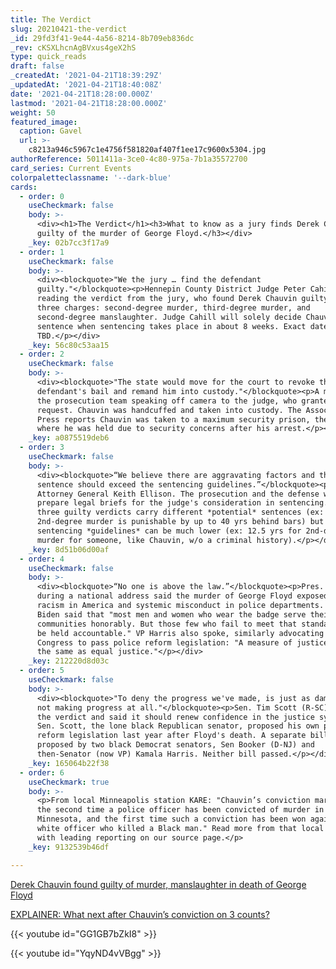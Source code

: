 ```yaml
---
title: The Verdict
slug: 20210421-the-verdict
_id: 29fd3f41-9e44-4a56-8214-8b709eb836dc
_rev: cKSXLhcnAgBVxus4geX2hS
type: quick_reads
draft: false
_createdAt: '2021-04-21T18:39:29Z'
_updatedAt: '2021-04-21T18:40:08Z'
date: '2021-04-21T18:28:00.000Z'
lastmod: '2021-04-21T18:28:00.000Z'
weight: 50
featured_image:
  caption: Gavel
  url: >-
    c8213a946c5967c1e4756f581820af407f1ee17c9600x5304.jpg
authorReference: 5011411a-3ce0-4c80-975a-7b1a35572700
card_series: Current Events
colorpaletteclassname: '--dark-blue'
cards:
  - order: 0
    useCheckmark: false
    body: >-
      <div><h1>The Verdict</h1><h3>What to know as a jury finds Derek Chauvin
      guilty of the murder of George Floyd.</h3></div>
    _key: 02b7cc3f17a9
  - order: 1
    useCheckmark: false
    body: >-
      <div><blockquote>"We the jury … find the defendant
      guilty."</blockquote><p>Hennepin County District Judge Peter Cahill
      reading the verdict from the jury, who found Derek Chauvin guilty of all
      three charges: second-degree murder, third-degree murder, and
      second-degree manslaughter. Judge Cahill will solely decide Chauvin's
      sentence when sentencing takes place in about 8 weeks. Exact dates
      TBD.</p></div>
    _key: 56c80c53aa15
  - order: 2
    useCheckmark: false
    body: >-
      <div><blockquote>"The state would move for the court to revoke the
      defendant's bail and remand him into custody."</blockquote><p>A member of
      the prosecution team speaking off camera to the judge, who granted the
      request. Chauvin was handcuffed and taken into custody. The Associated
      Press reports Chauvin was taken to a maximum security prison, the same one
      where he was held due to security concerns after his arrest.</p></div>
    _key: a0875519deb6
  - order: 3
    useCheckmark: false
    body: >-
      <div><blockquote>“We believe there are aggravating factors and the
      sentence should exceed the sentencing guidelines.”</blockquote><p>MN
      Attorney General Keith Ellison. The prosecution and the defense will
      prepare legal briefs for the judge's consideration in sentencing. The
      three guilty verdicts carry different *potential* sentences (ex:
      2nd-degree murder is punishable by up to 40 yrs behind bars) but
      sentencing *guidelines* can be much lower (ex: 12.5 yrs for 2nd-degree
      murder for someone, like Chauvin, w/o a criminal history).</p></div>
    _key: 8d51b06d00af
  - order: 4
    useCheckmark: false
    body: >-
      <div><blockquote>“No one is above the law.”</blockquote><p>Pres. Biden
      during a national address said the murder of George Floyd exposed systemic
      racism in America and systemic misconduct in police departments. Pres.
      Biden said that "most men and women who wear the badge serve their
      communities honorably. But those few who fail to meet that standard must
      be held accountable." VP Harris also spoke, similarly advocating for
      Congress to pass police reform legislation: "A measure of justice isn’t
      the same as equal justice."</p></div>
    _key: 212220d8d03c
  - order: 5
    useCheckmark: false
    body: >-
      <div><blockquote>"To deny the progress we've made, is just as damaging as
      not making progress at all."</blockquote><p>Sen. Tim Scott (R-SC) supports
      the verdict and said it should renew confidence in the justice system.
      Sen. Scott, the lone black Republican senator, proposed his own police
      reform legislation last year after Floyd's death. A separate bill was
      proposed by two black Democrat senators, Sen Booker (D-NJ) and
      then-Senator (now VP) Kamala Harris. Neither bill passed.</p></div>
    _key: 165064b22f38
  - order: 6
    useCheckmark: true
    body: >-
      <p>From local Minneapolis station KARE: "Chauvin’s conviction marks only
      the second time a police officer has been convicted of murder in
      Minnesota, and the first time such a conviction has been won against a
      white officer who killed a Black man." Read more from that local station
      with leading reporting on our source page.</p>
    _key: 9132539b46df

---
```

[Derek Chauvin found guilty of murder, manslaughter in death of George Floyd](https://www.kare11.com/article/news/local/george-floyd/derek-chauvin-guilty-murder-manslaughter-george-floyd-death/89-aa32108a-288e-4c62-af7d-e42d98589c7e)

[EXPLAINER: What next after Chauvin’s conviction on 3 counts?](https://apnews.com/article/derek-chauvin-trial-charges-716fa235ecf6212f0ee4993110d959df)



{{< youtube id="GG1GB7bZkI8" >}}



{{< youtube id="YqyND4vVBgg" >}}